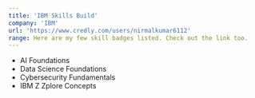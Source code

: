 ```yaml
---
title: 'IBM Skills Build'
company: 'IBM'
url: 'https://www.credly.com/users/nirmalkumar6112'
range: Here are my few skill badges listed. Check out the link too.
---
```


- AI Foundations
- Data Science Foundations
- Cybersecurity Fundamentals
- IBM Z Zplore Concepts
